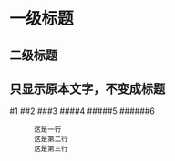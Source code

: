 一级标题
===
二级标题
---
只显示原本文字，不变成标题
<br>
----
#1
##2
###3
####4
#####5
######6

          这是一行
          这是第二行
          这是第三行

